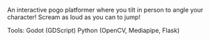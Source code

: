 An interactive pogo platformer where you tilt in person to angle your character! Scream as loud as you can to jump!

Tools:
Godot (GDScript)
Python (OpenCV, Mediapipe, Flask)
